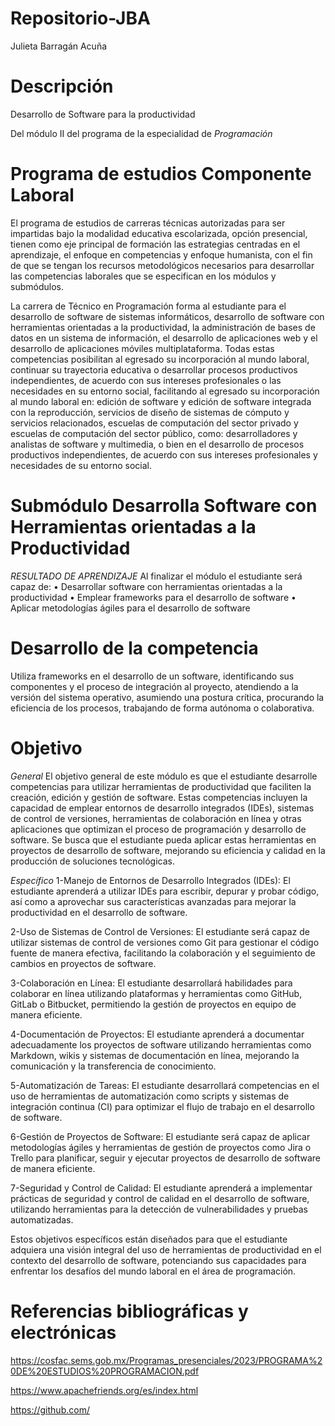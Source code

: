 # Repositorio-JBA
Julieta Barragán Acuña
# Descripción
Desarrollo de Software para la productividad

Del módulo II del programa de la especialidad de _Programación_

# Programa de estudios Componente Laboral
El programa de estudios de carreras técnicas autorizadas para ser impartidas bajo la modalidad educativa escolarizada,
opción presencial, tienen como eje principal de formación las estrategias centradas en el aprendizaje, el enfoque en competencias y
enfoque humanista, con el fin de que se tengan los recursos metodológicos necesarios para desarrollar las competencias laborales que
se especifican en los módulos y submódulos.

La carrera de Técnico en Programación forma al estudiante para el desarrollo de software de sistemas informáticos, desarrollo de software
con herramientas orientadas a la productividad, la administración de bases de datos en un sistema de información, el desarrollo de
aplicaciones web y el desarrollo de aplicaciones móviles multiplataforma. Todas estas competencias posibilitan al egresado su
incorporación al mundo laboral, continuar su trayectoria educativa o desarrollar procesos productivos independientes, de acuerdo con
sus intereses profesionales o las necesidades en su entorno social, facilitando al egresado su incorporación al mundo laboral en: edición
de software y edición de software integrada con la reproducción, servicios de diseño de sistemas de cómputo y servicios relacionados,
escuelas de computación del sector privado y escuelas de computación del sector público, como: desarrolladores y analistas de software
y multimedia, o bien en el desarrollo de procesos productivos independientes, de acuerdo con sus intereses profesionales y necesidades
de su entorno social.

# Submódulo Desarrolla Software con Herramientas orientadas a la Productividad
_RESULTADO DE APRENDIZAJE_
Al finalizar el módulo el estudiante será capaz de:
• Desarrollar software con herramientas orientadas a la productividad
• Emplear frameworks para el desarrollo de software
• Aplicar metodologías ágiles para el desarrollo de software

# Desarrollo de la competencia
Utiliza frameworks en el desarrollo
de un software, identificando sus
componentes y el proceso de
integración al proyecto, atendiendo
a la versión del sistema operativo,
asumiendo una postura crítica,
procurando la eficiencia de los
procesos, trabajando de forma
autónoma o colaborativa.

# Objetivo
_General_
El objetivo general de este módulo es que el estudiante desarrolle competencias para utilizar herramientas de productividad que faciliten la creación, edición y gestión de software. Estas competencias incluyen la capacidad de emplear entornos de desarrollo integrados (IDEs), sistemas de control de versiones, herramientas de colaboración en línea y otras aplicaciones que optimizan el proceso de programación y desarrollo de software. Se busca que el estudiante pueda aplicar estas herramientas en proyectos de desarrollo de software, mejorando su eficiencia y calidad en la producción de soluciones tecnológicas.

_Específico_
1-Manejo de Entornos de Desarrollo Integrados (IDEs): El estudiante aprenderá a utilizar IDEs para escribir, depurar y probar código, así como a aprovechar sus características avanzadas para mejorar la productividad en el desarrollo de software.

2-Uso de Sistemas de Control de Versiones: El estudiante será capaz de utilizar sistemas de control de versiones como Git para gestionar el código fuente de manera efectiva, facilitando la colaboración y el seguimiento de cambios en proyectos de software.

3-Colaboración en Línea: El estudiante desarrollará habilidades para colaborar en línea utilizando plataformas y herramientas como GitHub, GitLab o Bitbucket, permitiendo la gestión de proyectos en equipo de manera eficiente.

4-Documentación de Proyectos: El estudiante aprenderá a documentar adecuadamente los proyectos de software utilizando herramientas como Markdown, wikis y sistemas de documentación en línea, mejorando la comunicación y la transferencia de conocimiento.

5-Automatización de Tareas: El estudiante desarrollará competencias en el uso de herramientas de automatización como scripts y sistemas de integración continua (CI) para optimizar el flujo de trabajo en el desarrollo de software.

6-Gestión de Proyectos de Software: El estudiante será capaz de aplicar metodologías ágiles y herramientas de gestión de proyectos como Jira o Trello para planificar, seguir y ejecutar proyectos de desarrollo de software de manera eficiente.

7-Seguridad y Control de Calidad: El estudiante aprenderá a implementar prácticas de seguridad y control de calidad en el desarrollo de software, utilizando herramientas para la detección de vulnerabilidades y pruebas automatizadas.

Estos objetivos específicos están diseñados para que el estudiante adquiera una visión integral del uso de herramientas de productividad en el contexto del desarrollo de software, potenciando sus capacidades para enfrentar los desafíos del mundo laboral en el área de programación.

# Referencias bibliográficas y electrónicas

https://cosfac.sems.gob.mx/Programas_presenciales/2023/PROGRAMA%20DE%20ESTUDIOS%20PROGRAMACION.pdf

https://www.apachefriends.org/es/index.html

https://github.com/


